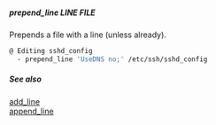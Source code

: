 ##### prepend_line LINE FILE

Prepends a file with a line (unless already).

```bash
@ Editing sshd_config
  - prepend_line 'UseDNS no;' /etc/ssh/sshd_config
```

##### See also

[add_line](add_line.md)  
[append_line](append_line.md)  
